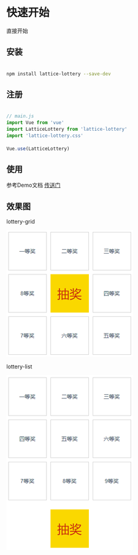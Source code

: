 # 快速开始

直接开始

## 安装

``` sh

npm install lattice-lottery --save-dev

```

## 注册

``` javascript

// main.js
import Vue from 'vue'
import LatticeLottery from 'lattice-lottery'
import 'lattice-lottery.css'

Vue.use(LatticeLottery)

```

## 使用

参考Demo文档 [传送门](/demo)

## 效果图

lottery-grid

![效果图 grid](../.vuepress/public/images/lattice_lottery_logo.png)

lottery-list

![效果图 list](../.vuepress/public/images/lottery_list.png)
